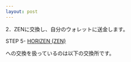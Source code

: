 ```yaml
---
layout: post
---
```


2．ZENに交換し、自分のウォレットに送金します。

STEP 5- [HORIZEN (ZEN)](https://www.horizen.global/exchanges/)

への交換を扱っているのは以下の交換所です。
